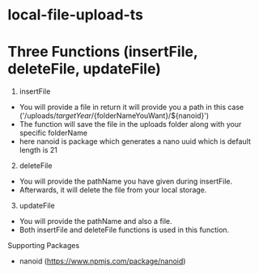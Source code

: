 # local-file-upload-ts

# Three Functions (insertFile, deleteFile, updateFile)

1. insertFile 
  - You will provide a file in return it will provide you a path in this case ('/uploads/${targetYear}/${folderNameYouWant}/${nanoid}')
  - The function will save the file in the uploads folder along with your specific folderName
  - here nanoid is package which generates a nano uuid which is default length is 21
    
2. deleteFile
  - You will provide the pathName you have given during insertFile.
  - Afterwards, it will delete the file from your local storage.
    
3. updateFile
  - You will provide the pathName and also a file.
  - Both insertFile and deleteFile functions is used in this function.

Supporting Packages
  - nanoid (https://www.npmjs.com/package/nanoid)

